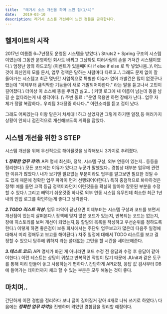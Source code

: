 ```yaml
---
title:  "레거시 소스 개선을 하며 느낀 점(1/4)"
date:   2019-03-10
description: 레거시 소스를 개선하며 느낀 점들을 공유합니다.
---
```

## 헬게이트의 시작
2017년 여름쯤 6~7년정도 운영된 시스템을 받았다.\\
Struts2 + Spring 구조의 시스템이였는데 그동안 운영하던 회사도 바뀌고 그냥봐도 여러사람의 손을 거쳐간 시스템이였다.\\
엄청난 양의 하드코딩 (이벤트가 있을때마다 if else if else 로 막 넣었나봄..)\\
어느것이 최신인지 모를 문서, 업무 정책은 말하는 사람마다 다르고..\\
그래도 문제 없이 잘 돌아가는 시스템고 최근 몇년간 사업쪽으로 특별한 이슈가 없어 개발건은 많이 없겠구나 했는데 "이제부터 큼직막한 기능들이 새로 개발되어야한다." 라는 말을 듣고나서 고민이 깊어졌다.\\
더이상 이 소스에 똥을 뿌리긴 싫고.. ( 커밋 로그에 내 이름이 남는데 똥을 남길 순 없다라는게 내 생각이다. )\\
주변 동료 : "운영 적용만 하면 장애가 난다.. 업무 자체가 정말 복잡하다.. 우리팀 3대장중 하나다.." 이런소리를 듣고 겁이 났다.

그래도 어찌겠는다 이왕 맡은거 차세대!! 하고 싶었지만 그렇게 하기엔 일정,등 여러가지 상황이 안되니 점진적으로 개선해보도록 계획을 잡았다.

## 시스템 개선을 위한 3 STEP
시스템 개선을 위해 우선적으로 해야될것을 생각해보니 3가지로 추려졌다.

***1.정확한 업무 파악***\\
API 명세 최신화, 정책, 시스템 구성, 외부 연동이 있는지.. 등등을 정리한다.\\
모든 코드에는 이유가 있다고 누군가 말했었다.. 경험상 대부분 업무에 관련한 이유가 많았다.\\
내가 보기엔 필요없는 부분이라도 업무를 알고보면 필요한 것일 수 도 있게 때문에 정확한 업무 파악이 먼저 선행되어야한다.\\
특히 중점적으로 봐야하것은 정책! 예를 들면 고객 등급 정책이라던지 이런것들을 확실히 알아야 잘못된 부분을 수정할 수 있다.\\
그리고 빼먹기 쉬운것중 하나로 외부 연동 시스템 유무인데 최소한 최근 1년내의 인입 로그를 확인하는게 좋다고 생각한다.

***2.TODO 리스트 작성***\\
업무 파악이 끝났으면 이제부터는 시스템 구성과 코드를 보면서 개선점이 있는지 살펴본다.\\
정책에 맞지 않은 코드가 있는지, 반복되는 코드는 없는지,장애 히스토리를 보며 개선이 되었는지,등 할일의 목록을 작성하고 우선순위를 정하도록한다.\\
이렇게 하면 좋은점이 보통 회사에서는 주단위 업무보고가 많은데 다음주 일정에 대해서 미리 정해두고 보고를 해야된다.\\
차주 일정에 대해서 TODO 리스트를 보고 결정할 수 있으니 담주에 뭐하지 라는 쓸대없는 고민을 할 시간을 세이브해준다.  

***3.테스트 코드***\\
API 명세가 바뀐 게 아니라면 코드 수정 전 응답과 수정 후 응답이 같아야한다.\\
이런 테스트는 상당히 귀찮고 반복적인 작업이 많기 때문에 JUnit과 같은 도구를 통해 미리 만들어 놓고 사용하는게 편하다.\\
간단하게 API요청, 응답 값 검사부터 DB에 들어가는 데이터까지 체크 할 수 있는 부분은 모두 해놓는 것이 좋다.

## 마치며..
간단하게 이전 경험을 정리하다 보니 글이 길어질거 같아 4개로 나눠 쓰기로 하였다.\\
다음에는 ***정확한 업무 파악***을 진행하며 겪었던 경험담을 정리할 예정이다.